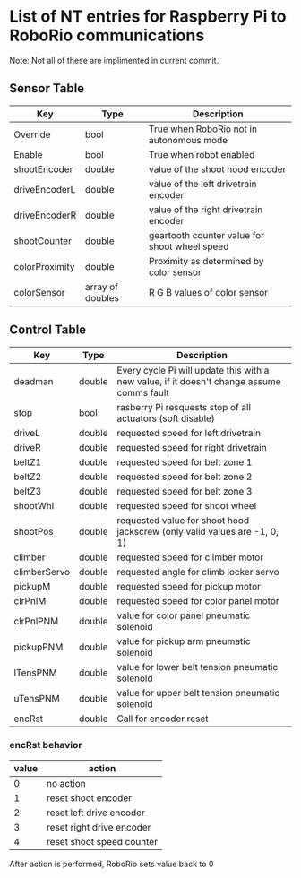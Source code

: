 # List of NT entries for Raspberry Pi to RoboRio communications
Note: Not all of these are implimented in current commit.
## Sensor Table
| Key | Type | Description |
| ----------- | ----------- | ----------- |
| Override | bool | True when RoboRio not in autonomous mode |
| Enable  | bool | True when robot enabled |
| shootEncoder | double | value of the shoot hood encoder |
| driveEncoderL | double | value of the left drivetrain encoder |
| driveEncoderR | double | value of the right drivetrain encoder |
| shootCounter | double | geartooth counter value for shoot wheel speed |
| colorProximity | double| Proximity as determined by color sensor |
| colorSensor | array of doubles | R G B values of color sensor

## Control Table
| Key | Type | Description |
| ----------- | ----------- | ----------- |
deadman | double | Every cycle Pi will update this with a new value, if it doesn't change assume comms fault
stop | bool | rasberry Pi resquests stop of all actuators (soft disable)
driveL | double | requested speed for left drivetrain
driveR | double | requested speed for right drivetrain
beltZ1 | double | requested speed for belt zone 1
beltZ2 | double | requested speed for belt zone 2
beltZ3 | double | requested speed for belt zone 3
shootWhl | double | requested speed for shoot wheel
shootPos | double | requested value for shoot hood jackscrew (only valid values are -1, 0, 1)
climber | double | requested speed for climber motor
climberServo | double | requested angle for climb locker servo
pickupM | double | requested speed for pickup motor
clrPnlM | double | requested speed for color panel motor
clrPnlPNM | double | value for color panel pneumatic solenoid
pickupPNM | double | value for pickup arm pneumatic solenoid
lTensPNM | double | value for lower belt tension pneumatic solenoid
uTensPNM | double | value for upper belt tension pneumatic solenoid
encRst | double | Call for encoder reset 

### encRst behavior
| value | action |
| --- | --- |
0 | no action
1 | reset shoot encoder
2 | reset left drive encoder
3 | reset right drive encoder
4 | reset shoot speed counter
After action is performed, RoboRio sets value back to 0